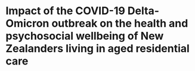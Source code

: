 <h1 align="left">
  Impact of the COVID-19 Delta-Omicron outbreak on the health and psychosocial wellbeing of New Zealanders living in aged residential care
</h1>
